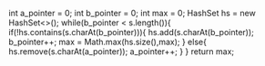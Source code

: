 int a_pointer = 0;
int b_pointer = 0;
int max = 0;
HashSet<Character> hs = new HashSet<>();
while(b_pointer < s.length()){
if(!hs.contains(s.charAt(b_pointer))){
hs.add(s.charAt(b_pointer));
b_pointer++;
max = Math.max(hs.size(),max);
}
else{
hs.remove(s.charAt(a_pointer));
a_pointer++;
}
}
return max;